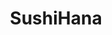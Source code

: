 ---
layout: place
title: "SushiHana"
permalink: /north-carolina/charlotte/sushihana.html
stateAbbr: NC
stateName: North Carolina
cityName: Charlotte
seo:
  name: "SushiHana"
  type: Restaurant
  links: https://sushihanaclt.com/
description: "Looking for sushi in Charlotte, North Carolina? Check out SushiHana for a delightful Japanese dining experience. Enjoy a variety of sushi and other dishes in..."
place_id: ChIJe3bSTYCfVogRfYCcGvfJZk0
photos:
  - name: >-
      places/ChIJe3bSTYCfVogRfYCcGvfJZk0/photos/AeeoHcIdtaAKrMTV7941NNXTkfsXBoWn6Y0RCZzg94W14Npd4kF9TFtwW6bS-akgk-jwFkJ_wFFYXZLXOtc7gH2XXoG3mMeRNlzfZb6AIJeVzQWwcNwEWJMxk3zW1v7549-6K9gg66D51fPLiBCX_4FiQHGQIaMrtO-o2UNHiJFQcFhCG_Yb_TJ9jLvbvkLji7nUcq8C7vfxR_zgtQ5momFdZ9gh6sQ3D_Eh7SwwHnIQsrxZMsvTQZnaDCpPYMeeUrfpheGYLy5e9nL1_8i6bpnGhcjiGbdkdFNqcHX5xmctZWVkug
    widthPx: 2992
    heightPx: 2992
    authorAttributions:
      - displayName: SushiHana
        uri: https://maps.google.com/maps/contrib/106434624618601734302
        photoUri: >-
          https://lh3.googleusercontent.com/a-/ALV-UjWK37jSCk09d7lF92qiDUUUeL5vSfx5QYq-ExB2tIX0ddqgXYM=s100-p-k-no-mo
    flagContentUri: >-
      https://www.google.com/local/imagery/report/?cb_client=maps_api_places.places_api&image_key=!1e10!2sAF1QipOn_ZoPcS7x6cZ1pKXCvHQ83z8AtHxqcwssXuM8&hl=en-US
    googleMapsUri: >-
      https://www.google.com/maps/place//data=!3m4!1e2!3m2!1sAF1QipOn_ZoPcS7x6cZ1pKXCvHQ83z8AtHxqcwssXuM8!2e10!4m2!3m1!1s0x88569f804dd2767b:0x4d66c9f71a9c807d
  - name: >-
      places/ChIJe3bSTYCfVogRfYCcGvfJZk0/photos/AeeoHcKpUMN9buyZW5LnhurXK0PBQUf8seO8lYU-0jFeRfCg9RoAjIyul3ctAr2uWeGZG6H09as9sygiZhxlzxND84N2ChPn-Q4o6D1QkrfX5PQeVtENK2x1c7edDoo87ZFH80ScFMx7ZnQWl1q2poGYNVtz6wAFeGChRtrLNRPIkZc3w3-cuPFjhcW7c43n9f0Ql449q4T5gA9gTqoJkEeZujkt6JHkvSGVySfnm5U8WGqFR6Pabb9EEaMeZzyfQCfXVoRsDEqS0GFhJkn35sR9U2RoSlzDyGnO7uGv-y30IwdnfA
    widthPx: 1024
    heightPx: 768
    authorAttributions:
      - displayName: SushiHana
        uri: https://maps.google.com/maps/contrib/106434624618601734302
        photoUri: >-
          https://lh3.googleusercontent.com/a-/ALV-UjWK37jSCk09d7lF92qiDUUUeL5vSfx5QYq-ExB2tIX0ddqgXYM=s100-p-k-no-mo
    flagContentUri: >-
      https://www.google.com/local/imagery/report/?cb_client=maps_api_places.places_api&image_key=!1e10!2sAF1QipNZV9Lm1WOqYMhtcaQ_gAUQahCCWWRKZT_FO97n&hl=en-US
    googleMapsUri: >-
      https://www.google.com/maps/place//data=!3m4!1e2!3m2!1sAF1QipNZV9Lm1WOqYMhtcaQ_gAUQahCCWWRKZT_FO97n!2e10!4m2!3m1!1s0x88569f804dd2767b:0x4d66c9f71a9c807d
  - name: >-
      places/ChIJe3bSTYCfVogRfYCcGvfJZk0/photos/AeeoHcIUrZBx2zVE-S6VQvAK-SnBwoj0VlrBERWO3GyXEE2jgjonYqzUGiBomllWp8G1S3twdgWfk3Wy47tk-COKdHP8ypzUHlVTfpmHCnSp-lxvZfV-NVecF7eOTJZ7o2324Nxsa1PvSYuFPICUBY2g9FAPTvOEikycVfk38C7rbszoWC8yBGyww6GeOq0JnMbS4FBGKDM1g0iq2h-6ewXSfoZXR31tWqO2X1exwJ8fpyu4FohcbvwnYq6qrqDACtZ3FmWGHao1g4JF3jllBS3QWfkY_as_FdfmSqtl-uo9WkrN3aqj5uFAYqrch3SSuz3njCMi-VZyucaakLY3qnEpwOdMrg6yZxJE32WDNOHaMHkE-UscFbgw9gwqDBGhNFAGLFNSxOS500xjbHGz4hcV1gwHj1OtwqMa1KQ-iwY9NYArEQ
    widthPx: 4032
    heightPx: 3024
    authorAttributions:
      - displayName: Travis Truong
        uri: https://maps.google.com/maps/contrib/110051967272218505664
        photoUri: >-
          https://lh3.googleusercontent.com/a-/ALV-UjU0Z5TYorwBx5ot_RlYucy5d9pLd4qZ6cBT8rK45RTP5UoMpqea=s100-p-k-no-mo
    flagContentUri: >-
      https://www.google.com/local/imagery/report/?cb_client=maps_api_places.places_api&image_key=!1e10!2sCIHM0ogKEICAgMDwwLyiYA&hl=en-US
    googleMapsUri: >-
      https://www.google.com/maps/place//data=!3m4!1e2!3m2!1sCIHM0ogKEICAgMDwwLyiYA!2e10!4m2!3m1!1s0x88569f804dd2767b:0x4d66c9f71a9c807d
  - name: >-
      places/ChIJe3bSTYCfVogRfYCcGvfJZk0/photos/AeeoHcLB3wyHd_2uUIQGRLdBzpeOJwKbiWBChxuf34twUb9Y-O5bVHAsj20ns9rT2CDXduyFBSn-jCvoMsSn4a6luaMW54-Vh5gtnavT33GUMxOsT7d7xnQv0t5bOVZ879yjzcG5TZpV1EM80D95XDCKnuH-0TorLfWKsxOJ_oK5upFCE8_3DzAokmKnrj1fXUTMzX0nWd9RK_2MfITGdyH7mxSUv9JEKnfSaQ3aZ_jG7_GWES9iCkFn1P7-CmD1Gu_LOnKD6s1vTmaRtQz1-2ZQ-bn_GU1MMQek3ILPvvKld6vZMOTe68M-koZen0mKzf5D9chzcNDknWhSwY3yyIUiBRs5ikfiBtpz7quwsJ9eAxT_O6pMrJZhyIDdumjd33NjrlmMNGrZlyfNw2YdrqRLnl1Clz5tR8doXVUfZmpa8SJWUQ
    widthPx: 3840
    heightPx: 2160
    authorAttributions:
      - displayName: Laura Murtagh
        uri: https://maps.google.com/maps/contrib/110715005492176251602
        photoUri: >-
          https://lh3.googleusercontent.com/a/ACg8ocIKlAwyLthz3_Jag4q04lCFQI-JEshuxUg7T0PZW92GhQmnFA=s100-p-k-no-mo
    flagContentUri: >-
      https://www.google.com/local/imagery/report/?cb_client=maps_api_places.places_api&image_key=!1e10!2sCIHM0ogKEICAgMDgzsnxCw&hl=en-US
    googleMapsUri: >-
      https://www.google.com/maps/place//data=!3m4!1e2!3m2!1sCIHM0ogKEICAgMDgzsnxCw!2e10!4m2!3m1!1s0x88569f804dd2767b:0x4d66c9f71a9c807d
  - name: >-
      places/ChIJe3bSTYCfVogRfYCcGvfJZk0/photos/AeeoHcJG7cyCTyRttpH6ru8dM2Y63ghwzrJhHR6bq0bCc6EiVYhUqFZR7kLze_GHoV10GhuvVdPkN5Kos86eyQqsTDPQgmFqvCV987ihCxO4UKVdvF6zS7k_4AfBnNIUWQ_ioFdbXUBBQJ3oqj0RRXgnxWT4FqNZHXT4AzWnhpEN1p14bgYOf7nRCpx-F79EoF_LIhOKic2BsK6UUBkePQdUhdjnCAqZo2g1X8dm27fG8GKSrfG3KU4qfS9iqrk-PUvAqE2BLFqMIgDaObMw3Ay7kkcmDaPy8rdG03RQX_yfh8VbeZe142CeiLka5G7eYhoKcDbebKIiwoO_HiyPRPdD3wR2SzBZmcUfgtd8xqs2sBhxF0I50i-YfFpE3rNsd_uluBpsXONQA4DIDFElzPt5nA_29c4DU2pU9PUYYaVV7yb4pyCO
    widthPx: 3024
    heightPx: 4032
    authorAttributions:
      - displayName: Luna T
        uri: https://maps.google.com/maps/contrib/100923850116911511195
        photoUri: >-
          https://lh3.googleusercontent.com/a-/ALV-UjVC_-sPGTQSvUGN8LcDiAP4DEhZEnmnE_3eB9m5_2Vno--oX7kv-w=s100-p-k-no-mo
    flagContentUri: >-
      https://www.google.com/local/imagery/report/?cb_client=maps_api_places.places_api&image_key=!1e10!2sCIHM0ogKEICAgMDwiKaTjwE&hl=en-US
    googleMapsUri: >-
      https://www.google.com/maps/place//data=!3m4!1e2!3m2!1sCIHM0ogKEICAgMDwiKaTjwE!2e10!4m2!3m1!1s0x88569f804dd2767b:0x4d66c9f71a9c807d
  - name: >-
      places/ChIJe3bSTYCfVogRfYCcGvfJZk0/photos/AeeoHcIIZfINJX4SKVYvcKyaLSROwuGDwFrNyQiDCDy83QC1TF9oi3lgm9aU3iNeMiDc5-lyrSemdH_SnfEsVQLGCd3dH0MwRdjMb7fqCzCHbyLjLpzbjlNTFT59Sb2iIuwrAuaR2dwY78iNA0ivREJChuq03SfUU17XwF7nIItVUr321_GPdxbFeQla9nchmE4fCu6DDk4iHwTGokzaOG8CG7B-6BiEUmw7APZBqu_KFHCq8jQSuJju5q3Kuh4WtNpn0j42GIdlZXA8DJHRFGs78I8srXSFplZahgDtC_0Gf9WCHPeJxkFen8bRbOFk_j0OFMWiLHqaOKhHPyJ8TiaMFq0ePo9LQ77CEubdVDiD11a5rSPvwXFZP8BXN2c8oRlK-FkPgKWvYlP28EWExbox25RjV8Mm-pDvso-251hYRKYi24my
    widthPx: 4032
    heightPx: 3024
    authorAttributions:
      - displayName: Bradly Miller
        uri: https://maps.google.com/maps/contrib/118158514297232323679
        photoUri: >-
          https://lh3.googleusercontent.com/a-/ALV-UjXXWYx31u_O43KyDj3RDgJfS8j3WwnKjosXS6kayv6Zx22xNQb7=s100-p-k-no-mo
    flagContentUri: >-
      https://www.google.com/local/imagery/report/?cb_client=maps_api_places.places_api&image_key=!1e10!2sCIHM0ogKEICAgICD7K66swE&hl=en-US
    googleMapsUri: >-
      https://www.google.com/maps/place//data=!3m4!1e2!3m2!1sCIHM0ogKEICAgICD7K66swE!2e10!4m2!3m1!1s0x88569f804dd2767b:0x4d66c9f71a9c807d
  - name: >-
      places/ChIJe3bSTYCfVogRfYCcGvfJZk0/photos/AeeoHcIsEYZ88xFxufYOkItCSlKP9a_6UXdZiGbpEKzxjCCFPyL_Wu6acwKEKNEoGgZtVLQTnrtU0uLdjD3uWCHUkU9r5aF59JyTikLfbfV8-zUCcH_4qCf7hx320xMl64gXhKegCoxqyVzTG3gOeJuHYgMZee6TfMNjgsis5fu5YK1qUOLN_5V04AKENw9KOo6DldFogx4_vBMJLgdK63QW6h03YDJsCTcmo4FlCSbduGfBG3IJaty-va_ThBS5CbVhNgI5HSRQjmbHHTc77Qozer2_9-M9YW04qkj4I7UQoDtqPwJS153idGLOuxBfwAH6jJhtiB1oqNITwGM8rX-ohbNQfsl620WIWxENEofGSGSgX3sKs3VY25JGlfs1uK7SkUeH8I7klzHf7DmYfmRYeGDTgfzo53__22HDTvik8-aoLWo
    widthPx: 4032
    heightPx: 3024
    authorAttributions:
      - displayName: Soph L
        uri: https://maps.google.com/maps/contrib/106656169411374262669
        photoUri: >-
          https://lh3.googleusercontent.com/a-/ALV-UjUFwQW3J-yuejX2KvoagsYL5NnEekJdnS-Ess4Pc1CZTdREdqB4=s100-p-k-no-mo
    flagContentUri: >-
      https://www.google.com/local/imagery/report/?cb_client=maps_api_places.places_api&image_key=!1e10!2sCIHM0ogKEICAgICp0fzy-wE&hl=en-US
    googleMapsUri: >-
      https://www.google.com/maps/place//data=!3m4!1e2!3m2!1sCIHM0ogKEICAgICp0fzy-wE!2e10!4m2!3m1!1s0x88569f804dd2767b:0x4d66c9f71a9c807d
  - name: >-
      places/ChIJe3bSTYCfVogRfYCcGvfJZk0/photos/AeeoHcI7Tk_3-8QrFBqJGzrdF07wSkI_O6NSvsutipcH-WbmlboYnOUBAOvICMYzaBr6kfFd5QneYluV4hpoYLkNvoDMZlKD7gQZklnbQ9IscmPSJugvhxSRmW3luEZmOw4tKknx0WyDeFNTdyNDLtQ8tKS9eOfLgcfJnTjIZOxs018ldWOxIPwkA2E0wYSvWqA8oCyVHr3pJ1A0nv_auoqeReFqyaZ3_vtSm0KfL74-Ucfjl3we6ci3PONBDt61GTjxX5wDEcRtpVhjK1VSjr-shvD_6Ipm3ofvU3hXv1pumpvV943OmYHvfSj1CamtXzVp6N63Rq4x3gxebzbio12-Dkmwg8qJhNl3Z9afEejOySgm6WtgQGkwCcz-HCNObTd2i9Lz2b2KhoyKHeqnKX_j1GmlmD82XiqV-oOo-2iC8vcRSw
    widthPx: 4000
    heightPx: 2252
    authorAttributions:
      - displayName: Anton Tarasenko
        uri: https://maps.google.com/maps/contrib/104190451460583084604
        photoUri: >-
          https://lh3.googleusercontent.com/a-/ALV-UjWNNw-fShsF3NZc0H6MsSNyx9LUBiRkTwIJnIh7iCL5WAD0aY1e=s100-p-k-no-mo
    flagContentUri: >-
      https://www.google.com/local/imagery/report/?cb_client=maps_api_places.places_api&image_key=!1e10!2sCIHM0ogKEICAgICnkPqYfg&hl=en-US
    googleMapsUri: >-
      https://www.google.com/maps/place//data=!3m4!1e2!3m2!1sCIHM0ogKEICAgICnkPqYfg!2e10!4m2!3m1!1s0x88569f804dd2767b:0x4d66c9f71a9c807d
  - name: >-
      places/ChIJe3bSTYCfVogRfYCcGvfJZk0/photos/AeeoHcJqwON8CCOvmYArCGIFakIhnv4LFbZDj4Wzro1VimTmk2Lh-B7h-ZmaPkjfOaRt_v1XkgAgPAIKF-SRPKsDw2B8BnZ52Te83ZZypAvMK6i29QV37rlNjyHpgyJFxKxuZ4jzvqnPS89ZL5Jsi1DXuHFlHrVHcsdE8crA99s6RotSkLfQ_Bawa40FznW04Iqhm5p8Q_XSuWWpcV0b8ueVxOqzpBYLjj6stKG6Mi7UHRNGF6bo-U5YDXIV5vXiiN8jVKUOpHY8MATQ0hPhzminfKSha61s9QREQ2lgi5xXC6FxmYMXwkY5B2cb7TsYth5uRZ4p0MHQMgJfS65UmxK8nYYfO998ts5SBDAamHgTDRxVPywDpHaN2MpGI9lSqbetXSJE6MHJsI7kdLc-MH2UqieRE7vap7AV7diUc69F99kx8zqc
    widthPx: 3024
    heightPx: 4032
    authorAttributions:
      - displayName: Jecyca C
        uri: https://maps.google.com/maps/contrib/110141766613781118406
        photoUri: >-
          https://lh3.googleusercontent.com/a/ACg8ocKRNGVtivLyUD_ytcmb8WokHnhL8py4yvGQ4zvxolNWmqr6Gw=s100-p-k-no-mo
    flagContentUri: >-
      https://www.google.com/local/imagery/report/?cb_client=maps_api_places.places_api&image_key=!1e10!2sCIHM0ogKEICAgMDgpcTusQE&hl=en-US
    googleMapsUri: >-
      https://www.google.com/maps/place//data=!3m4!1e2!3m2!1sCIHM0ogKEICAgMDgpcTusQE!2e10!4m2!3m1!1s0x88569f804dd2767b:0x4d66c9f71a9c807d
  - name: >-
      places/ChIJe3bSTYCfVogRfYCcGvfJZk0/photos/AeeoHcKkFxLpJk1NFXgs1zTF2InPO6WSm2762jBnUBWVpyxjbaOwQO4Bo9isVqRXS8v2px9aljp1M8rE2PbVo575OULJYhrang3M_XoPeINhqg8tZ5VnBFDPJLPYFN7tgs9FpBFhAJaa6-g5WpaT1lMBrJ6pgrWVVHsn97ZeH1LzNqaRWlCjQpb5d2S8nJ2lECogpZN9UB5rtMaqW9F4yqy58Vjr2-89Ld_83k0Vn5MHqIV2ec5zfiojSsrgUsvXyl3XYDTAFR6NNDL-XYNzbSOIh9k-ZMk-qgNwjYv1gUXbECUQO_cMym3wg8QXb8hv0gvryDv2yG4QP6JjeuF1KOGKJU0f7avUwP8fYF3rvUxg8sqLWB9jW25ejt0Mi6PyKVobmg_jYx-Y9FZmXHOxYdk2xIHlF1WE9RoSr0jqRMd7lmUjShbU
    widthPx: 3840
    heightPx: 2160
    authorAttributions:
      - displayName: Laura Murtagh
        uri: https://maps.google.com/maps/contrib/110715005492176251602
        photoUri: >-
          https://lh3.googleusercontent.com/a/ACg8ocIKlAwyLthz3_Jag4q04lCFQI-JEshuxUg7T0PZW92GhQmnFA=s100-p-k-no-mo
    flagContentUri: >-
      https://www.google.com/local/imagery/report/?cb_client=maps_api_places.places_api&image_key=!1e10!2sCIHM0ogKEICAgMDgzsnx8wE&hl=en-US
    googleMapsUri: >-
      https://www.google.com/maps/place//data=!3m4!1e2!3m2!1sCIHM0ogKEICAgMDgzsnx8wE!2e10!4m2!3m1!1s0x88569f804dd2767b:0x4d66c9f71a9c807d
address: 1515 S Tryon St, Charlotte, NC 28203, USA
street: 1515 S Tryon St
city: Charlotte
state: NC
zip: '28203'
country: USA
neighborhood: Wilmore
latitude: '35.215610'
longitude: '-80.857014'
accessibility_options:
  wheelchairAccessibleParking: true
  wheelchairAccessibleEntrance: true
  wheelchairAccessibleRestroom: true
  wheelchairAccessibleSeating: true
business_status: OPERATIONAL
name: SushiHana
google_maps_links:
  directionsUri: >-
    https://www.google.com/maps/dir//''/data=!4m7!4m6!1m1!4e2!1m2!1m1!1s0x88569f804dd2767b:0x4d66c9f71a9c807d!3e0
  placeUri: https://maps.google.com/?cid=5577367251685507197
  writeAReviewUri: >-
    https://www.google.com/maps/place//data=!4m3!3m2!1s0x88569f804dd2767b:0x4d66c9f71a9c807d!12e1
  reviewsUri: >-
    https://www.google.com/maps/place//data=!4m4!3m3!1s0x88569f804dd2767b:0x4d66c9f71a9c807d!9m1!1b1
  photosUri: >-
    https://www.google.com/maps/place//data=!4m3!3m2!1s0x88569f804dd2767b:0x4d66c9f71a9c807d!10e5
primary_type: Restaurant
opening_hours:
  regular: null
  current: null
secondary_opening_hours:
  regular:
    weekdayDescriptions: null
    type: null
  current:
    weekdayDescriptions: null
    type: null
phone: (980) 237-7447
price_level: PRICE_LEVEL_MODERATE
price_range: $20 &ndash; $30
rating: '4.2'
rating_count: 378
website: https://sushihanaclt.com/
reviews: null
parking_options: null
payment_options: null
allow_dogs: null
curbside_pickup: null
delivery: null
dine_in: null
good_for_children: null
good_for_groups: null
good_for_sports: null
live_music: null
menu_for_children: null
outdoor_seating: null
reservable: null
restroom: null
serves_beer: null
serves_breakfast: null
serves_brunch: null
serves_cocktails: null
serves_coffee: null
serves_dinner: null
serves_dessert: null
serves_lunch: null
serves_vegetarian_food: null
serves_wine: null
takeout: null
summary: null

---